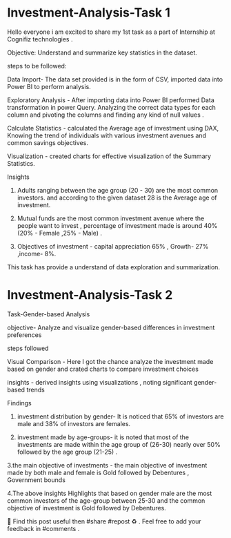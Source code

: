 # Investment-Analysis-Task 1
Hello everyone i am excited to share my 1st task as a part of Internship at Cognifiz technologies . 

Objective: Understand and summarize key statistics in the dataset.

steps to be followed:
 
Data Import- The data set provided is in the form of CSV, imported data into Power BI to perform analysis.

Exploratory Analysis - After importing data into Power BI performed Data transformation in power Query. Analyzing the correct data types for each column and pivoting the columns and finding any kind of null values .

Calculate Statistics - calculated the Average age of investment using DAX, Knowing the trend of individuals with various investment avenues and common savings objectives.

Visualization - created charts for effective visualization of the Summary Statistics. 

Insights 

1. Adults ranging between the age group (20 - 30) are the most common investors. and according to  the  given dataset 28 is the Average age of investment.

2. Mutual funds are the most common investment avenue where the people want to invest , percentage of investment made is around 40% (20% - Female ,25% - Male) . 

3. Objectives of investment - capital appreciation 65% , Growth- 27% ,income- 8%.

This task has provide a understand of data exploration and summarization. 

# Investment-Analysis-Task 2

Task-Gender-based Analysis

objective- Analyze and visualize gender-based differences in investment preferences

steps followed

Visual Comparison - Here I got the chance  analyze  the investment made based on gender and crated charts to compare investment choices

insights - derived insights using visualizations , noting significant gender-based trends  

Findings
1. investment distribution by gender-
It is noticed that 65% of investors are male and 38% of investors are females.

2. investment made by age-groups-
it is noted that most of the investments are made within the age group of (26-30) nearly over 50% followed by the age group (21-25) .

3.the main objective of investments -
the main objective of investment made by both male and female is Gold followed by Debentures , Government bounds

4.The above insights Highlights that based on gender male are the most common investors of the age-group between 25-30 and the common objective of investment is Gold followed by Debentures.

📣 Find this post useful then #share #repost ♻ . Feel free to add your feedback in #comments . 

